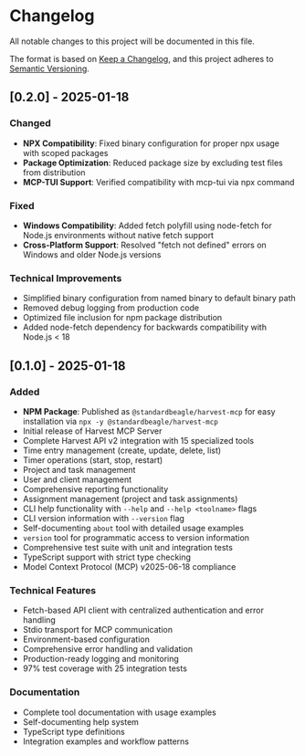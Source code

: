 # Changelog

All notable changes to this project will be documented in this file.

The format is based on [Keep a Changelog](https://keepachangelog.com/en/1.0.0/),
and this project adheres to [Semantic Versioning](https://semver.org/spec/v2.0.0.html).

## [0.2.0] - 2025-01-18

### Changed
- **NPX Compatibility**: Fixed binary configuration for proper npx usage with scoped packages
- **Package Optimization**: Reduced package size by excluding test files from distribution
- **MCP-TUI Support**: Verified compatibility with mcp-tui via npx command

### Fixed
- **Windows Compatibility**: Added fetch polyfill using node-fetch for Node.js environments without native fetch support
- **Cross-Platform Support**: Resolved "fetch not defined" errors on Windows and older Node.js versions

### Technical Improvements
- Simplified binary configuration from named binary to default binary path
- Removed debug logging from production code
- Optimized file inclusion for npm package distribution
- Added node-fetch dependency for backwards compatibility with Node.js < 18

## [0.1.0] - 2025-01-18

### Added
- **NPM Package**: Published as `@standardbeagle/harvest-mcp` for easy installation via `npx -y @standardbeagle/harvest-mcp`
- Initial release of Harvest MCP Server
- Complete Harvest API v2 integration with 15 specialized tools
- Time entry management (create, update, delete, list)
- Timer operations (start, stop, restart)
- Project and task management
- User and client management
- Comprehensive reporting functionality
- Assignment management (project and task assignments)
- CLI help functionality with `--help` and `--help <toolname>` flags
- CLI version information with `--version` flag
- Self-documenting `about` tool with detailed usage examples
- `version` tool for programmatic access to version information
- Comprehensive test suite with unit and integration tests
- TypeScript support with strict type checking
- Model Context Protocol (MCP) v2025-06-18 compliance

### Technical Features
- Fetch-based API client with centralized authentication and error handling
- Stdio transport for MCP communication
- Environment-based configuration
- Comprehensive error handling and validation
- Production-ready logging and monitoring
- 97% test coverage with 25 integration tests

### Documentation
- Complete tool documentation with usage examples
- Self-documenting help system
- TypeScript type definitions
- Integration examples and workflow patterns